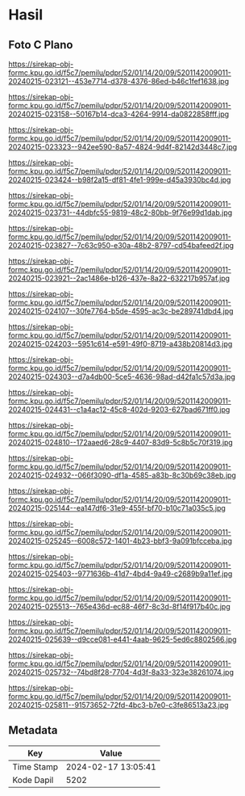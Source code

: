 # Hasil

## Foto C Plano

https://sirekap-obj-formc.kpu.go.id/f5c7/pemilu/pdpr/52/01/14/20/09/5201142009011-20240215-023121--453e7714-d378-4376-86ed-b46c1fef1638.jpg

https://sirekap-obj-formc.kpu.go.id/f5c7/pemilu/pdpr/52/01/14/20/09/5201142009011-20240215-023158--50167b14-dca3-4264-9914-da0822858fff.jpg

https://sirekap-obj-formc.kpu.go.id/f5c7/pemilu/pdpr/52/01/14/20/09/5201142009011-20240215-023323--942ee590-8a57-4824-9d4f-82142d3448c7.jpg

https://sirekap-obj-formc.kpu.go.id/f5c7/pemilu/pdpr/52/01/14/20/09/5201142009011-20240215-023424--b98f2a15-df81-4fe1-999e-d45a3930bc4d.jpg

https://sirekap-obj-formc.kpu.go.id/f5c7/pemilu/pdpr/52/01/14/20/09/5201142009011-20240215-023731--44dbfc55-9819-48c2-80bb-9f76e99d1dab.jpg

https://sirekap-obj-formc.kpu.go.id/f5c7/pemilu/pdpr/52/01/14/20/09/5201142009011-20240215-023827--7c63c950-e30a-48b2-8797-cd54bafeed2f.jpg

https://sirekap-obj-formc.kpu.go.id/f5c7/pemilu/pdpr/52/01/14/20/09/5201142009011-20240215-023921--2ac1486e-b126-437e-8a22-632217b957af.jpg

https://sirekap-obj-formc.kpu.go.id/f5c7/pemilu/pdpr/52/01/14/20/09/5201142009011-20240215-024107--30fe7764-b5de-4595-ac3c-be289741dbd4.jpg

https://sirekap-obj-formc.kpu.go.id/f5c7/pemilu/pdpr/52/01/14/20/09/5201142009011-20240215-024203--5951c614-e591-49f0-8719-a438b20814d3.jpg

https://sirekap-obj-formc.kpu.go.id/f5c7/pemilu/pdpr/52/01/14/20/09/5201142009011-20240215-024303--d7a4db00-5ce5-4636-98ad-d42fa1c57d3a.jpg

https://sirekap-obj-formc.kpu.go.id/f5c7/pemilu/pdpr/52/01/14/20/09/5201142009011-20240215-024431--c1a4ac12-45c8-402d-9203-627bad671ff0.jpg

https://sirekap-obj-formc.kpu.go.id/f5c7/pemilu/pdpr/52/01/14/20/09/5201142009011-20240215-024810--172aaed6-28c9-4407-83d9-5c8b5c70f319.jpg

https://sirekap-obj-formc.kpu.go.id/f5c7/pemilu/pdpr/52/01/14/20/09/5201142009011-20240215-024932--066f3090-df1a-4585-a83b-8c30b69c38eb.jpg

https://sirekap-obj-formc.kpu.go.id/f5c7/pemilu/pdpr/52/01/14/20/09/5201142009011-20240215-025144--ea147df6-31e9-455f-bf70-b10c71a035c5.jpg

https://sirekap-obj-formc.kpu.go.id/f5c7/pemilu/pdpr/52/01/14/20/09/5201142009011-20240215-025245--6008c572-1401-4b23-bbf3-9a091bfcceba.jpg

https://sirekap-obj-formc.kpu.go.id/f5c7/pemilu/pdpr/52/01/14/20/09/5201142009011-20240215-025403--9771636b-41d7-4bd4-9a49-c2689b9a11ef.jpg

https://sirekap-obj-formc.kpu.go.id/f5c7/pemilu/pdpr/52/01/14/20/09/5201142009011-20240215-025513--765e436d-ec88-46f7-8c3d-8f14f917b40c.jpg

https://sirekap-obj-formc.kpu.go.id/f5c7/pemilu/pdpr/52/01/14/20/09/5201142009011-20240215-025639--d9cce081-e441-4aab-9625-5ed6c8802566.jpg

https://sirekap-obj-formc.kpu.go.id/f5c7/pemilu/pdpr/52/01/14/20/09/5201142009011-20240215-025732--74bd8f28-7704-4d3f-8a33-323e38261074.jpg

https://sirekap-obj-formc.kpu.go.id/f5c7/pemilu/pdpr/52/01/14/20/09/5201142009011-20240215-025811--91573652-72fd-4bc3-b7e0-c3fe86513a23.jpg


## Metadata

| Key        | Value               |
| ---------- | ------------------- |
| Time Stamp | 2024-02-17 13:05:41 |
| Kode Dapil | 5202                |



